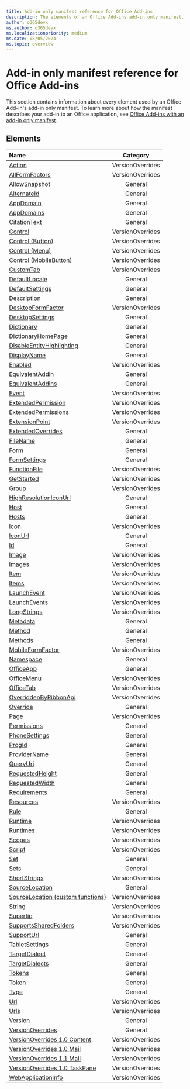 ```yaml
---
title: Add-in only manifest reference for Office Add-ins
description: The elements of an Office Add-ins add-in only manifest.
author: o365devx
ms.author: o365devx
ms.localizationpriority: medium
ms.date: 08/05/2024
ms.topic: overview
---
```


# Add-in only manifest reference for Office Add-ins

This section contains information about every element used by an Office Add-in's add-in only manifest. To learn more about how the manifest describes your add-in to an Office application, see [Office Add-ins with an add-in only manifest](/office/dev/add-ins/develop/xml-manifest-overview).

## Elements

| Name | Category |
|:---|:---:|
|[Action](action.md)| VersionOverrides |
|[AllFormFactors](allformfactors.md)| VersionOverrides |
|[AllowSnapshot](allowsnapshot.md)| General |
|[AlternateId](alternateid.md)| General |
|[AppDomain](appdomain.md)| General |
|[AppDomains](appdomains.md)| General |
|[CitationText](citationtext.md)| General |
|[Control](control.md)| VersionOverrides |
|[Control (Button)](control-button.md)| VersionOverrides |
|[Control (Menu)](control-menu.md)| VersionOverrides |
|[Control (MobileButton)](control-mobilebutton.md)| VersionOverrides |
|[CustomTab](customtab.md)| VersionOverrides |
|[DefaultLocale](defaultlocale.md)| General |
|[DefaultSettings](defaultsettings.md)| General |
|[Description](description.md)| General |
|[DesktopFormFactor](desktopformfactor.md)| VersionOverrides |
|[DesktopSettings](desktopsettings.md)| General |
|[Dictionary](dictionary.md)| General |
|[DictionaryHomePage](dictionaryhomepage.md)| General |
|[DisableEntityHighlighting](disableentityhighlighting.md)| General |
|[DisplayName](displayname.md)| General |
|[Enabled](enabled.md)| VersionOverrides |
|[EquivalentAddin](equivalentaddin.md)| General |
|[EquivalentAddins](equivalentaddins.md)| General |
|[Event](event.md)| VersionOverrides |
|[ExtendedPermission](extendedpermission.md)| VersionOverrides |
|[ExtendedPermissions](extendedpermissions.md)| VersionOverrides |
|[ExtensionPoint](extensionpoint.md)| VersionOverrides |
|[ExtendedOverrides](extendedoverrides.md)| General |
|[FileName](filename.md)| General |
|[Form](form.md)| General |
|[FormSettings](formsettings.md)| General |
|[FunctionFile](functionfile.md)| VersionOverrides |
|[GetStarted](getstarted.md)| VersionOverrides |
|[Group](group.md)| VersionOverrides |
|[HighResolutionIconUrl](highresolutioniconurl.md)| General |
|[Host](host.md)| General |
|[Hosts](hosts.md)| General |
|[Icon](icon.md)| VersionOverrides |
|[IconUrl](iconurl.md)| General |
|[Id](id.md)| General |
|[Image](image.md)| VersionOverrides |
|[Images](images.md)| VersionOverrides |
|[Item](item.md)| VersionOverrides |
|[Items](items.md)| VersionOverrides |
|[LaunchEvent](launchevent.md)| VersionOverrides |
|[LaunchEvents](launchevents.md)| VersionOverrides |
|[LongStrings](longstrings.md)| VersionOverrides |
|[Metadata](metadata.md)| General |
|[Method](method.md)| General |
|[Methods](methods.md)| General |
|[MobileFormFactor](mobileformfactor.md)| VersionOverrides |
|[Namespace](namespace.md)| General |
|[OfficeApp](officeapp.md)| General |
|[OfficeMenu](officemenu.md)| VersionOverrides |
|[OfficeTab](officetab.md)| VersionOverrides |
|[OverriddenByRibbonApi](overriddenbyribbonapi.md)| VersionOverrides |
|[Override](override.md)| General |
|[Page](page.md)| VersionOverrides |
|[Permissions](permissions.md)| General |
|[PhoneSettings](phonesettings.md)| General |
|[ProgId](progid.md)| General |
|[ProviderName](providername.md)| General |
|[QueryUri](queryuri.md)| General |
|[RequestedHeight](requestedheight.md)| General |
|[RequestedWidth](requestedwidth.md)| General |
|[Requirements](requirements.md)| General |
|[Resources](resources.md)| VersionOverrides |
|[Rule](rule.md)| General |
|[Runtime](runtime.md)| VersionOverrides |
|[Runtimes](runtimes.md)| VersionOverrides |
|[Scopes](scopes.md)| VersionOverrides |
|[Script](script.md)| VersionOverrides |
|[Set](set.md)| General |
|[Sets](sets.md)| General |
|[ShortStrings](shortstrings.md)| VersionOverrides |
|[SourceLocation](sourcelocation.md)| General |
|[SourceLocation (custom functions)](customfunctionssourcelocation.md)| VersionOverrides |
|[String](string.md)| VersionOverrides |
|[Supertip](supertip.md)| VersionOverrides |
|[SupportsSharedFolders](supportssharedfolders.md)| VersionOverrides |
|[SupportUrl](supporturl.md)| General |
|[TabletSettings](tabletsettings.md)| General |
|[TargetDialect](targetdialect.md)| General |
|[TargetDialects](targetdialects.md)| General |
|[Tokens](tokens.md)| General |
|[Token](token.md)| General |
|[Type](type.md)| General |
|[Url](url.md)| VersionOverrides |
|[Urls](urls.md)| VersionOverrides |
|[Version](version.md)| General |
|[VersionOverrides](versionoverrides.md)| General |
|[VersionOverrides 1.0 Content](versionoverrides-1-0-content.md)| VersionOverrides |
|[VersionOverrides 1.0 Mail](versionoverrides-1-0-mail.md)| VersionOverrides |
|[VersionOverrides 1.1 Mail](versionoverrides-1-1-mail.md)| VersionOverrides |
|[VersionOverrides 1.0 TaskPane](versionoverrides-1-0-taskpane.md)| VersionOverrides |
|[WebApplicationInfo](webapplicationinfo.md)| VersionOverrides |

